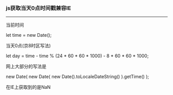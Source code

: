 ### js获取当天0点时间戳兼容IE
---

当前时间

let time = new Date();

当天0点(京8时区写法)

let day = time - time % (24 * 60 * 60 * 1000) - 8 * 60 * 60 * 1000;

网上大部分的写法是

new Date( new Date( new Date().toLocaleDateString() ).getTime() );

在IE上获取到的是NaN